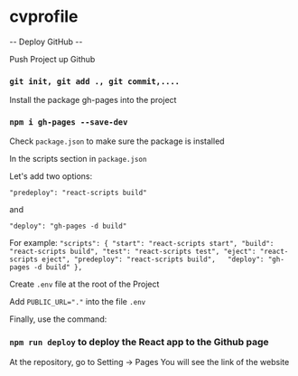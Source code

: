 # cvprofile

-- Deploy GitHub --

Push Project up Github
### `git init, git add ., git commit,....`

Install the package gh-pages into the project
### `npm i gh-pages --save-dev`

Check `package.json` to make sure the package is installed

In the scripts section in `package.json`

Let's add two options:

`"predeploy": "react-scripts build"` 

and 

`"deploy": "gh-pages -d build"`

For example: 
`"scripts": {
    "start": "react-scripts start",
    "build": "react-scripts build",
    "test": "react-scripts test",
    "eject": "react-scripts eject",
    "predeploy": "react-scripts build",  
    "deploy": "gh-pages -d build"
  },`

Create `.env` file at the root of the Project

Add `PUBLIC_URL="."` into the file `.env`

Finally, use the command: 
### `npm run deploy` to deploy the React app to the Github page

At the repository, go to Setting -> Pages
You will see the link of the website
